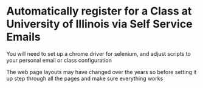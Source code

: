 # Automatically register for a Class at University of Illinois via Self Service Emails

You will need to set up a chrome driver for selenium, and adjust scripts to your personal email or class configuration

The web page layouts may have changed over the years so before setting it up step through all the pages and make sure everything works
